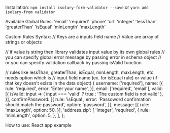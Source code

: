 Installation:
`npm install isolary-form-validator --save` or `yarn add isolary-from validator`

Available Global Rules:
  'email'
  'required'
  'phone'
  'url'
  'integer'
  'lessThan'
  'greaterThan'
  'isEqual'
  'minLength'
  'maxLength'

Custom Rules Syntax:
// Keys are a inputs field name
// Value are array of strings or objects

// if value is string then library validates input value by its own global rules
// you can specify global error message by passing error in schema object
// or you can specify validation callback by passing isValid function

// rules like lessThan, greaterThan, isEqual, minLength, maxLength, etc. needs option which is
// input field name (ex. for isEqual rule) or value (if that key doesn't exists in the data object)
  {
    username: ['required'],
    name: [{
      rule: 'required',
      error: 'Enter your name',
    }],
    email: ['required', 'email'],
    valid: [{
      isValid: input => (
        input === 'valid' ? true : 'The custom field is not valid'
      ),
    }],
    confirmPassword: [{
      rule: 'isEqual',
      error: 'Passoword confirmation should match the password',
      option: 'password',
    }],
    message: [{
      rule: 'maxLength',
      option: 50,
    }],
    'address.zip': [
      'integer',
      'required',
      {
        rule: 'minLength',
        option: 5,
      },
    ],
  };


How to use:
React app example